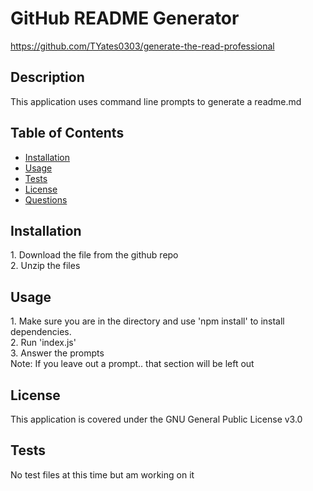 # GitHub README Generator

https://github.com/TYates0303/generate-the-read-professional
  
## Description
This application uses command line prompts to generate a readme.md

## Table of Contents
* [Installation](#installation)
* [Usage](#usage)
* [Tests](#tests)
* [License](#license)
* [Questions](#questions)

## Installation
1\. Download the file from the github repo <br> 2. Unzip the files

## Usage
1\. Make sure you are in the directory and use 'npm install' to install dependencies. <br> 2. Run 'index.js' <br> 3. Answer the prompts <br> Note: If you leave out a prompt.. that section will be left out

## License
This application is covered under the GNU General Public License v3.0 

## Tests
No test files at this time but am working on it

